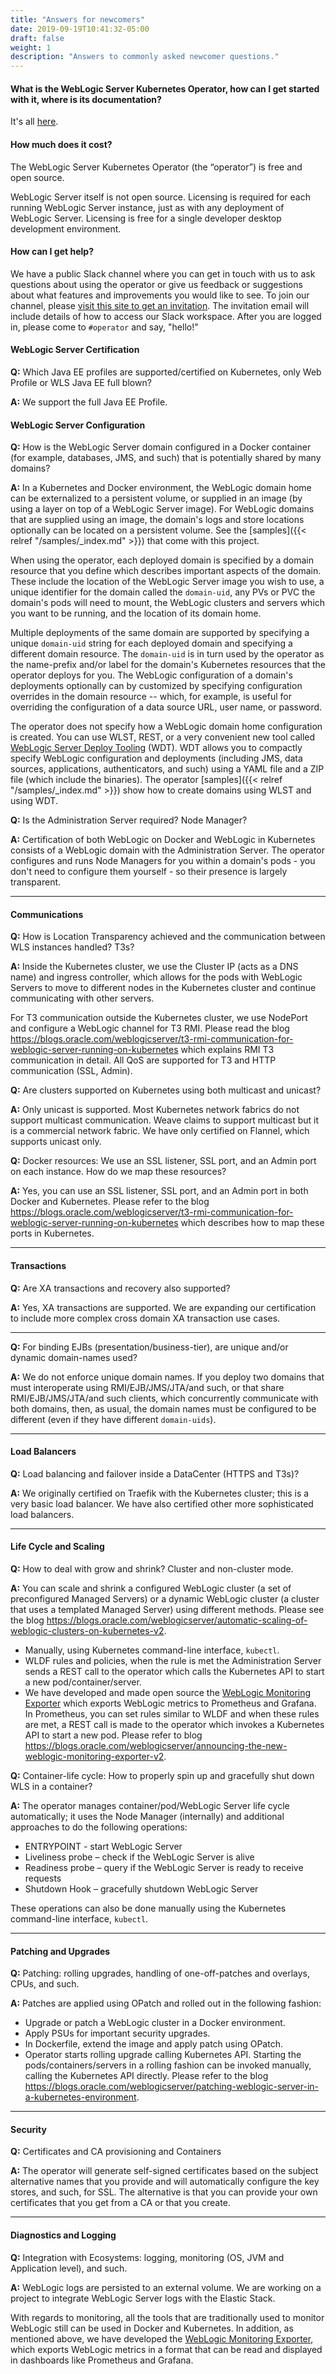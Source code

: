 ```yaml
---
title: "Answers for newcomers"
date: 2019-09-19T10:41:32-05:00
draft: false
weight: 1
description: "Answers to commonly asked newcomer questions."
---
```

#### What is the WebLogic Server Kubernetes Operator, how can I get started with it, where is its documentation?

It's all [here](https://oracle.github.io/weblogic-kubernetes-operator/).

#### How much does it cost?

The WebLogic Server Kubernetes Operator (the “operator”) is free and open source.

WebLogic Server itself is not open source. Licensing is required for each running WebLogic Server instance, just as with any deployment of WebLogic Server. Licensing is free for a single developer desktop development environment.

#### How can I get help?

We have a public Slack channel where you can get in touch with us to ask questions about using the operator or give us feedback or suggestions about what features and improvements you would like to see. To join our channel, please [visit this site to get an invitation](https://weblogic-slack-inviter.herokuapp.com/).  The invitation email will include details of how to access our Slack workspace.  After you are logged in, please come to `#operator` and say, "hello!"

#### WebLogic Server Certification

**Q:** Which Java EE profiles are supported/certified on Kubernetes, only Web Profile or WLS Java EE full blown?

**A:** We support the full Java EE Profile.


#### WebLogic Server Configuration

**Q:** How is the WebLogic Server domain configured in a Docker container (for example, databases, JMS, and such) that is potentially shared by many domains?

**A:** In a Kubernetes and Docker environment, the WebLogic domain home can be externalized to a persistent volume, or supplied in an image (by using a layer on top of a WebLogic Server image). For WebLogic domains that are supplied using an image, the domain's logs and store locations optionally can be located on a persistent volume.  See the [samples]({{< relref "/samples/_index.md" >}}) that come with this project.

When using the operator, each deployed domain is specified by a domain resource that you define which describes important aspects of the domain. These include the location of the WebLogic Server image you wish to use, a unique identifier for the domain called the `domain-uid`, any PVs or PVC the domain's pods will need to mount, the WebLogic clusters and servers which you want to be running, and the location of its domain home.

Multiple deployments of the same domain are supported by specifying a unique `domain-uid` string for each deployed domain and specifying a different domain resource. The `domain-uid` is in turn used by the operator as the name-prefix and/or label for the domain's Kubernetes resources that the operator deploys for you. The WebLogic configuration of a domain's deployments optionally can by customized by specifying configuration overrides in the domain resource -- which, for example, is useful for overriding the configuration of a data source URL, user name, or password.

The operator does not specify how a WebLogic domain home configuration is created. You can use WLST, REST, or a very convenient new tool called [WebLogic Server Deploy Tooling](https://github.com/oracle/weblogic-deploy-tooling) (WDT). WDT allows you to compactly specify WebLogic configuration and deployments (including JMS, data sources, applications, authenticators, and such) using a YAML file and a ZIP file (which include the binaries). The operator [samples]({{< relref "/samples/_index.md" >}}) show how to create domains using WLST and using WDT.


**Q:** Is the Administration Server required? Node Manager?

**A:** Certification of both WebLogic on Docker and WebLogic in Kubernetes consists of a WebLogic domain with the Administration Server. The operator configures and runs Node Managers for you within a domain's pods - you don't need to configure them yourself - so their presence is largely transparent.

***

#### Communications

**Q:** How is Location Transparency achieved and the communication between WLS instances handled? T3s?

**A:** Inside the Kubernetes cluster, we use the Cluster IP (acts as a DNS name) and ingress controller, which allows for the pods with WebLogic Servers to move to different nodes in the Kubernetes cluster and continue communicating with other servers.  

For T3 communication outside the Kubernetes cluster, we use NodePort and configure a WebLogic channel for T3 RMI.  Please read the blog https://blogs.oracle.com/weblogicserver/t3-rmi-communication-for-weblogic-server-running-on-kubernetes which explains RMI T3 communication in detail. All QoS are supported for T3 and HTTP communication (SSL, Admin).

**Q:** Are clusters supported on Kubernetes using both multicast and unicast?

**A:** Only unicast is supported. Most Kubernetes network fabrics do not support multicast communication. Weave claims to support multicast but it is a commercial network fabric.  We have only certified on Flannel, which supports unicast only.


**Q:** Docker resources: We use an SSL listener, SSL port, and an Admin port on each instance. How do we map these resources?

**A:** Yes, you can use an SSL listener, SSL port, and an Admin port in both Docker and Kubernetes.  Please refer to the blog https://blogs.oracle.com/weblogicserver/t3-rmi-communication-for-weblogic-server-running-on-kubernetes which describes how to map these ports in Kubernetes.

***

#### Transactions

**Q:** Are XA transactions and recovery also supported?

**A:** Yes, XA transactions are supported. We are expanding our certification to include more complex cross domain XA transaction use cases.

***

**Q:** For binding EJBs (presentation/business-tier), are unique and/or dynamic domain-names used?

**A:** We do not enforce unique domain names. If you deploy two domains that must interoperate using RMI/EJB/JMS/JTA/and such, or that share RMI/EJB/JMS/JTA/and such clients, which concurrently communicate with both domains, then, as usual, the domain names must be configured to be different (even if they have different `domain-uids`).

***

#### Load Balancers

**Q:** Load balancing and failover inside a DataCenter (HTTPS and T3s)?

**A:** We originally certified on Traefik with the Kubernetes cluster; this is a very basic load balancer.  We have also certified other more sophisticated load balancers.

***

#### Life Cycle and Scaling

**Q:** How to deal with grow and shrink? Cluster and non-cluster mode.

**A:** You can scale and shrink a configured WebLogic cluster (a set of preconfigured Managed Servers) or a dynamic WebLogic cluster (a cluster that uses a templated Managed Server) using different methods. Please see the blog https://blogs.oracle.com/weblogicserver/automatic-scaling-of-weblogic-clusters-on-kubernetes-v2.
* Manually, using Kubernetes command-line interface, `kubectl`.
* WLDF rules and policies, when the rule is met the Administration Server sends a REST call to the operator which calls the Kubernetes API to start a new pod/container/server.
* We have developed and made open source the [WebLogic Monitoring Exporter](https://github.com/oracle/weblogic-monitoring-exporter) which exports WebLogic metrics to Prometheus and Grafana.  In Prometheus, you can set rules similar to WLDF and when these rules are met, a REST call is made to the operator which invokes a Kubernetes API to start a new pod. Please refer to blog https://blogs.oracle.com/weblogicserver/announcing-the-new-weblogic-monitoring-exporter-v2.


**Q:** Container-life cycle: How to properly spin up and gracefully shut down WLS in a container?

**A:** The operator manages container/pod/WebLogic Server life cycle automatically; it uses the Node Manager (internally) and additional approaches  to do the following operations:
* ENTRYPOINT - start WebLogic Server
* Liveliness probe – check if the WebLogic Server is alive
* Readiness probe – query if the WebLogic Server is ready to receive requests
* Shutdown Hook – gracefully shutdown WebLogic Server

These operations can also be done manually using the Kubernetes command-line interface, `kubectl`.

***


#### Patching and Upgrades

**Q:** Patching: rolling upgrades, handling of one-off-patches and overlays, CPUs, and such.

**A:** Patches are applied using OPatch and rolled out in the following fashion:
* Upgrade or patch a WebLogic cluster in a Docker environment.
* Apply PSUs for important security upgrades.
* In Dockerfile, extend the image and apply patch using OPatch.
* Operator starts rolling upgrade calling Kubernetes API.
Starting the pods/containers/servers in a rolling fashion can be invoked manually, calling the Kubernetes API directly.  Please refer to the blog https://blogs.oracle.com/weblogicserver/patching-weblogic-server-in-a-kubernetes-environment.

***

#### Security

**Q:** Certificates and CA provisioning and Containers

**A:** The operator will generate self-signed certificates based on the subject alternative names that you provide and will automatically configure the key stores, and such, for SSL. The alternative is that you can provide your own certificates that you get from a CA or that you create.

***

#### Diagnostics and Logging

**Q:** Integration with Ecosystems: logging, monitoring (OS, JVM and Application level), and such.

**A:** WebLogic logs are persisted to an external volume.  We are working on a project to integrate WebLogic Server logs with the Elastic Stack.  

With regards to monitoring, all the tools that are traditionally used to monitor WebLogic still can be used in Docker and Kubernetes.  In addition, as mentioned above, we have developed the [WebLogic Monitoring Exporter](https://github.com/oracle/weblogic-monitoring-exporter), which exports WebLogic metrics in a format that can be read and displayed in dashboards like Prometheus and Grafana.

